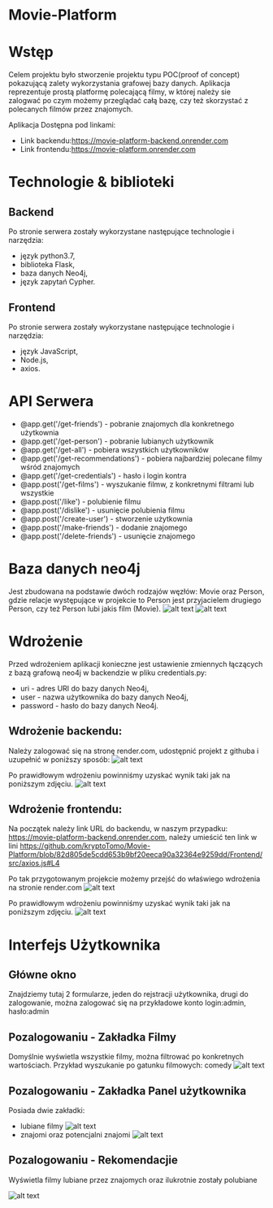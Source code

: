 # Movie-Platform

Wstęp
==========================
Celem projektu było stworzenie projektu typu POC(proof of concept) pokazującą zalety wykorzystania grafowej bazy danych. Aplikacja reprezentuje prostą platformę polecającą filmy, w której należy sie zalogwać po czym możemy przeglądać całą bazę, czy też skorzystać z polecanych filmów przez znajomych.

Aplikacja Dostępna pod linkami:
* Link backendu:https://movie-platform-backend.onrender.com
* Link frontendu:https://movie-platform.onrender.com


Technologie & biblioteki
==========================

Backend
--------
Po stronie serwera zostały wykorzystane następujące technologie i narzędzia:
* język python3.7,
* biblioteka Flask,
* baza danych Neo4j,
* język zapytań Cypher.

Frontend
--------
Po stronie serwera zostały wykorzystane następujące technologie i narzędzia:
* język JavaScript,
* Node.js,
* axios.

API Serwera
===========

* @app.get('/get-friends') - pobranie znajomych dla konkretnego użytkownia
* @app.get('/get-person') - pobranie lubianych użytkownik
* @app.get('/get-all') - pobiera wszystkich użytkowników
* @app.get('/get-recommendations') - pobiera najbardziej polecane filmy wśród znajomych
* @app.get('/get-credentials') - hasło i login kontra
* @app.post('/get-films') - wyszukanie filmw, z konkretnymi filtrami lub wszystkie
* @app.post('/like') - polubienie filmu
* @app.post('/dislike') - usunięcie polubienia filmu
* @app.post('/create-user') - stworzenie użytkownia
* @app.post('/make-friends') - dodanie znajomego
* @app.post('/delete-friends') - usunięcie znajomego

Baza danych neo4j
=================

Jest zbudowana na podstawie dwóch rodzajów węzłów: Movie oraz Person, gdzie relacje występujące w projekcie to Person jest przyjacielem drugiego Person, czy też Person lubi jakis film (Movie).
![alt text](images/likes.png)
![alt text](images/friend.png)

Wdrożenie
===========

Przed wdrożeniem aplikacji konieczne jest ustawienie zmiennych łączących z bazą grafową neo4j w backendzie w pliku credentials.py:
* uri - adres URI do bazy danych Neo4j,
* user - nazwa użytkownika do bazy danych Neo4j,
* password - hasło do bazy danych Neo4j.

Wdrożenie backendu:
--------------------

Należy zalogować się na stronę render.com, udostępnić projekt z githuba i uzupełnić w poniższy sposób:
![alt text](images/backend.png)

Po prawidłowym wdrożeniu powinniśmy uzyskać wynik taki jak na poniższym zdjęciu.
![alt text](images/backend_working.png)

Wdrożenie frontendu:
--------------------
Na początek należy link URL do backendu, w naszym przypadku: https://movie-platform-backend.onrender.com, należy umieścić ten link w lini https://github.com/kryptoTomo/Movie-Platform/blob/82d805de5cdd653b9bf20eeca90a32364e9259dd/Frontend/src/axios.js#L4

Po tak przygotowanym projekcie możemy przejść do właświego wdrożenia na stronie render.com
![alt text](images/frontend.png)

Po prawidłowym wdrożeniu powinniśmy uzyskać wynik taki jak na poniższym zdjęciu.
![alt text](images/frontend_working.png)

Interfejs Użytkownika
=====================

Główne okno
-----------
Znajdziemy tutaj 2 formularze, jeden do rejstracji użytkownika, drugi do zalogowanie, można zalogować się na przykładowe konto login:admin, hasło:admin

Pozalogowaniu - Zakładka Filmy
-------------------------------
Domyślnie wyświetla wszystkie filmy, można filtrować po konkretnych wartościach.
Przykład wyszukanie po gatunku filmowych: comedy
![alt text](images/filmy.png)

Pozalogowaniu - Zakładka Panel użytkownika
-------------------------------
Posiada dwie zakładki:

* lubiane filmy
![alt text](images/lubiane_filmy.png)
* znajomi oraz potencjalni znajomi
![alt text](images/znajomi.png)

Pozalogowaniu - Rekomendacjie
-------------------------------
Wyświetla filmy lubiane przez znajomych oraz ilukrotnie zostały polubiane

![alt text](images/polecane.png)

